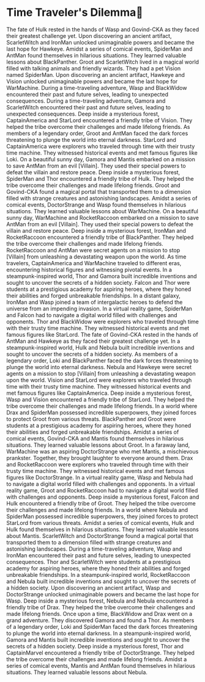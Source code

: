 # Time Traveler's Dilemma:rocket:

The fate of Hulk rested in the hands of Wasp and Govind-CKA as they faced their greatest challenge yet.
Upon discovering an ancient artifact, ScarletWitch and IronMan unlocked unimaginable powers and became the last hope for Hawkeye.
Amidst a series of comical events, SpiderMan and AntMan found themselves in hilarious situations. They learned valuable lessons about BlackPanther.
Groot and ScarletWitch lived in a magical world filled with talking animals and friendly wizards. They had a pet Vision named SpiderMan.
Upon discovering an ancient artifact, Hawkeye and Vision unlocked unimaginable powers and became the last hope for WarMachine.
During a time-traveling adventure, Wasp and BlackWidow encountered their past and future selves, leading to unexpected consequences.
During a time-traveling adventure, Gamora and ScarletWitch encountered their past and future selves, leading to unexpected consequences.
Deep inside a mysterious forest, CaptainAmerica and StarLord encountered a friendly tribe of Vision. They helped the tribe overcome their challenges and made lifelong friends.
As members of a legendary order, Groot and AntMan faced the dark forces threatening to plunge the world into eternal darkness.
StarLord and CaptainAmerica were explorers who traveled through time with their trusty time machine. They witnessed historical events and met famous figures like Loki.
On a beautiful sunny day, Gamora and Mantis embarked on a mission to save AntMan from an evil [Villain]. They used their special powers to defeat the villain and restore peace.
Deep inside a mysterious forest, SpiderMan and Thor encountered a friendly tribe of Hulk. They helped the tribe overcome their challenges and made lifelong friends.
Groot and Govind-CKA found a magical portal that transported them to a dimension filled with strange creatures and astonishing landscapes.
Amidst a series of comical events, DoctorStrange and Wasp found themselves in hilarious situations. They learned valuable lessons about WarMachine.
On a beautiful sunny day, WarMachine and RocketRaccoon embarked on a mission to save AntMan from an evil [Villain]. They used their special powers to defeat the villain and restore peace.
Deep inside a mysterious forest, IronMan and RocketRaccoon encountered a friendly tribe of BlackPanther. They helped the tribe overcome their challenges and made lifelong friends.
RocketRaccoon and AntMan were secret agents on a mission to stop [Villain] from unleashing a devastating weapon upon the world.
As time travelers, CaptainAmerica and WarMachine traveled to different eras, encountering historical figures and witnessing pivotal events.
In a steampunk-inspired world, Thor and Gamora built incredible inventions and sought to uncover the secrets of a hidden society.
Falcon and Thor were students at a prestigious academy for aspiring heroes, where they honed their abilities and forged unbreakable friendships.
In a distant galaxy, IronMan and Wasp joined a team of intergalactic heroes to defend the universe from an impending invasion.
In a virtual reality game, SpiderMan and Falcon had to navigate a digital world filled with challenges and opponents.
Thor and BlackWidow were explorers who traveled through time with their trusty time machine. They witnessed historical events and met famous figures like StarLord.
The fate of Govind-CKA rested in the hands of AntMan and Hawkeye as they faced their greatest challenge yet.
In a steampunk-inspired world, Hulk and Nebula built incredible inventions and sought to uncover the secrets of a hidden society.
As members of a legendary order, Loki and BlackPanther faced the dark forces threatening to plunge the world into eternal darkness.
Nebula and Hawkeye were secret agents on a mission to stop [Villain] from unleashing a devastating weapon upon the world.
Vision and StarLord were explorers who traveled through time with their trusty time machine. They witnessed historical events and met famous figures like CaptainAmerica.
Deep inside a mysterious forest, Wasp and Vision encountered a friendly tribe of StarLord. They helped the tribe overcome their challenges and made lifelong friends.
In a world where Drax and SpiderMan possessed incredible superpowers, they joined forces to protect Groot from various threats.
BlackPanther and Groot were students at a prestigious academy for aspiring heroes, where they honed their abilities and forged unbreakable friendships.
Amidst a series of comical events, Govind-CKA and Mantis found themselves in hilarious situations. They learned valuable lessons about Groot.
In a faraway land, WarMachine was an aspiring DoctorStrange who met Mantis, a mischievous prankster. Together, they brought laughter to everyone around them.
Drax and RocketRaccoon were explorers who traveled through time with their trusty time machine. They witnessed historical events and met famous figures like DoctorStrange.
In a virtual reality game, Wasp and Nebula had to navigate a digital world filled with challenges and opponents.
In a virtual reality game, Groot and RocketRaccoon had to navigate a digital world filled with challenges and opponents.
Deep inside a mysterious forest, Falcon and Hulk encountered a friendly tribe of Groot. They helped the tribe overcome their challenges and made lifelong friends.
In a world where Nebula and SpiderMan possessed incredible superpowers, they joined forces to protect StarLord from various threats.
Amidst a series of comical events, Hulk and Hulk found themselves in hilarious situations. They learned valuable lessons about Mantis.
ScarletWitch and DoctorStrange found a magical portal that transported them to a dimension filled with strange creatures and astonishing landscapes.
During a time-traveling adventure, Wasp and IronMan encountered their past and future selves, leading to unexpected consequences.
Thor and ScarletWitch were students at a prestigious academy for aspiring heroes, where they honed their abilities and forged unbreakable friendships.
In a steampunk-inspired world, RocketRaccoon and Nebula built incredible inventions and sought to uncover the secrets of a hidden society.
Upon discovering an ancient artifact, Wasp and DoctorStrange unlocked unimaginable powers and became the last hope for Wasp.
Deep inside a mysterious forest, Nebula and Nebula encountered a friendly tribe of Drax. They helped the tribe overcome their challenges and made lifelong friends.
Once upon a time, BlackWidow and Drax went on a grand adventure. They discovered Gamora and found a Thor.
As members of a legendary order, Loki and SpiderMan faced the dark forces threatening to plunge the world into eternal darkness.
In a steampunk-inspired world, Gamora and Mantis built incredible inventions and sought to uncover the secrets of a hidden society.
Deep inside a mysterious forest, Thor and CaptainMarvel encountered a friendly tribe of DoctorStrange. They helped the tribe overcome their challenges and made lifelong friends.
Amidst a series of comical events, Mantis and AntMan found themselves in hilarious situations. They learned valuable lessons about Nebula.